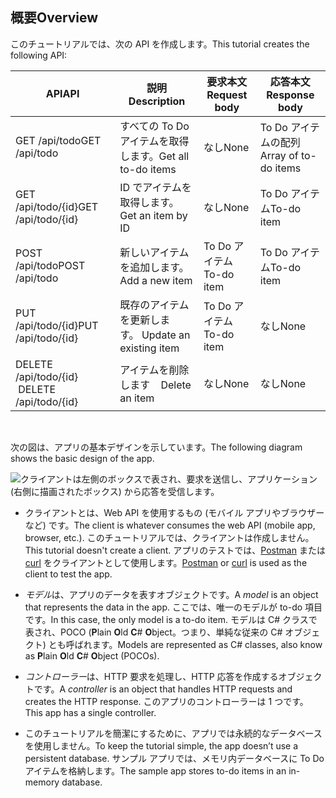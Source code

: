 ## <a name="overview"></a><span data-ttu-id="d9d3f-101">概要</span><span class="sxs-lookup"><span data-stu-id="d9d3f-101">Overview</span></span>

<span data-ttu-id="d9d3f-102">このチュートリアルでは、次の API を作成します。</span><span class="sxs-lookup"><span data-stu-id="d9d3f-102">This tutorial creates the following API:</span></span>

|<span data-ttu-id="d9d3f-103">API</span><span class="sxs-lookup"><span data-stu-id="d9d3f-103">API</span></span> | <span data-ttu-id="d9d3f-104">説明</span><span class="sxs-lookup"><span data-stu-id="d9d3f-104">Description</span></span> | <span data-ttu-id="d9d3f-105">要求本文</span><span class="sxs-lookup"><span data-stu-id="d9d3f-105">Request body</span></span> | <span data-ttu-id="d9d3f-106">応答本文</span><span class="sxs-lookup"><span data-stu-id="d9d3f-106">Response body</span></span> |
|--- | ---- | ---- | ---- |
|<span data-ttu-id="d9d3f-107">GET /api/todo</span><span class="sxs-lookup"><span data-stu-id="d9d3f-107">GET /api/todo</span></span> | <span data-ttu-id="d9d3f-108">すべての To Do アイテムを取得します。</span><span class="sxs-lookup"><span data-stu-id="d9d3f-108">Get all to-do items</span></span> | <span data-ttu-id="d9d3f-109">なし</span><span class="sxs-lookup"><span data-stu-id="d9d3f-109">None</span></span> | <span data-ttu-id="d9d3f-110">To Do アイテムの配列</span><span class="sxs-lookup"><span data-stu-id="d9d3f-110">Array of to-do items</span></span>|
|<span data-ttu-id="d9d3f-111">GET /api/todo/{id}</span><span class="sxs-lookup"><span data-stu-id="d9d3f-111">GET /api/todo/{id}</span></span> | <span data-ttu-id="d9d3f-112">ID でアイテムを取得します。</span><span class="sxs-lookup"><span data-stu-id="d9d3f-112">Get an item by ID</span></span> | <span data-ttu-id="d9d3f-113">なし</span><span class="sxs-lookup"><span data-stu-id="d9d3f-113">None</span></span> | <span data-ttu-id="d9d3f-114">To Do アイテム</span><span class="sxs-lookup"><span data-stu-id="d9d3f-114">To-do item</span></span>|
|<span data-ttu-id="d9d3f-115">POST /api/todo</span><span class="sxs-lookup"><span data-stu-id="d9d3f-115">POST /api/todo</span></span> | <span data-ttu-id="d9d3f-116">新しいアイテムを追加します。</span><span class="sxs-lookup"><span data-stu-id="d9d3f-116">Add a new item</span></span> | <span data-ttu-id="d9d3f-117">To Do アイテム</span><span class="sxs-lookup"><span data-stu-id="d9d3f-117">To-do item</span></span> | <span data-ttu-id="d9d3f-118">To Do アイテム</span><span class="sxs-lookup"><span data-stu-id="d9d3f-118">To-do item</span></span> |
|<span data-ttu-id="d9d3f-119">PUT /api/todo/{id}</span><span class="sxs-lookup"><span data-stu-id="d9d3f-119">PUT /api/todo/{id}</span></span> | <span data-ttu-id="d9d3f-120">既存のアイテムを更新します。&nbsp;</span><span class="sxs-lookup"><span data-stu-id="d9d3f-120">Update an existing item &nbsp;</span></span> | <span data-ttu-id="d9d3f-121">To Do アイテム</span><span class="sxs-lookup"><span data-stu-id="d9d3f-121">To-do item</span></span> | <span data-ttu-id="d9d3f-122">なし</span><span class="sxs-lookup"><span data-stu-id="d9d3f-122">None</span></span> |
|<span data-ttu-id="d9d3f-123">DELETE /api/todo/{id} &nbsp; &nbsp;</span><span class="sxs-lookup"><span data-stu-id="d9d3f-123">DELETE /api/todo/{id} &nbsp; &nbsp;</span></span> | <span data-ttu-id="d9d3f-124">アイテムを削除します &nbsp; &nbsp;</span><span class="sxs-lookup"><span data-stu-id="d9d3f-124">Delete an item &nbsp; &nbsp;</span></span> | <span data-ttu-id="d9d3f-125">なし</span><span class="sxs-lookup"><span data-stu-id="d9d3f-125">None</span></span> | <span data-ttu-id="d9d3f-126">なし</span><span class="sxs-lookup"><span data-stu-id="d9d3f-126">None</span></span>|

<br>

<span data-ttu-id="d9d3f-127">次の図は、アプリの基本デザインを示しています。</span><span class="sxs-lookup"><span data-stu-id="d9d3f-127">The following diagram shows the basic design of the app.</span></span>

![クライアントは左側のボックスで表され、要求を送信し、アプリケーション (右側に描画されたボックス) から応答を受信します。](../../tutorials/first-web-api/_static/architecture.png)

* <span data-ttu-id="d9d3f-132">クライアントとは、Web API を使用するもの (モバイル アプリやブラウザーなど) です。</span><span class="sxs-lookup"><span data-stu-id="d9d3f-132">The client is whatever consumes the web API (mobile app, browser, etc.).</span></span> <span data-ttu-id="d9d3f-133">このチュートリアルでは、クライアントは作成しません。</span><span class="sxs-lookup"><span data-stu-id="d9d3f-133">This tutorial doesn't create a client.</span></span> <span data-ttu-id="d9d3f-134">アプリのテストでは、[Postman](https://www.getpostman.com/) または [curl](https://developer.apple.com/legacy/library/documentation/Darwin/Reference/ManPages/man1/curl.1.html) をクライアントとして使用します。</span><span class="sxs-lookup"><span data-stu-id="d9d3f-134">[Postman](https://www.getpostman.com/) or [curl](https://developer.apple.com/legacy/library/documentation/Darwin/Reference/ManPages/man1/curl.1.html) is used as the client to test the app.</span></span>

* <span data-ttu-id="d9d3f-135">*モデル*は、アプリのデータを表すオブジェクトです。</span><span class="sxs-lookup"><span data-stu-id="d9d3f-135">A *model* is an object that represents the data in the app.</span></span> <span data-ttu-id="d9d3f-136">ここでは、唯一のモデルが to-do 項目です。</span><span class="sxs-lookup"><span data-stu-id="d9d3f-136">In this case, the only model is a to-do item.</span></span> <span data-ttu-id="d9d3f-137">モデルは C# クラスで表され、POCO (**P**lain **O**ld **C**# **O**bject。つまり、単純な従来の C# オブジェクト) とも呼ばれます。</span><span class="sxs-lookup"><span data-stu-id="d9d3f-137">Models are represented as C# classes, also know as **P**lain **O**ld **C**# **O**bject (POCOs).</span></span>

* <span data-ttu-id="d9d3f-138">*コントローラー*は、HTTP 要求を処理し、HTTP 応答を作成するオブジェクトです。</span><span class="sxs-lookup"><span data-stu-id="d9d3f-138">A *controller* is an object that handles HTTP requests and creates the HTTP response.</span></span> <span data-ttu-id="d9d3f-139">このアプリのコントローラーは 1 つです。</span><span class="sxs-lookup"><span data-stu-id="d9d3f-139">This app has a single controller.</span></span>

* <span data-ttu-id="d9d3f-140">このチュートリアルを簡潔にするために、アプリでは永続的なデータベースを使用しません。</span><span class="sxs-lookup"><span data-stu-id="d9d3f-140">To keep the tutorial simple, the app doesn’t use a persistent database.</span></span> <span data-ttu-id="d9d3f-141">サンプル アプリでは、メモリ内データベースに To Do アイテムを格納します。</span><span class="sxs-lookup"><span data-stu-id="d9d3f-141">The sample app stores to-do items in an in-memory database.</span></span>
